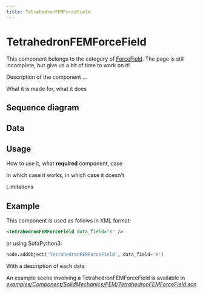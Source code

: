 ```yaml
---
title: TetrahedronFEMForceField
---
```


TetrahedronFEMForceField
========================

This component belongs to the category of [ForceField](../../../simulation-principles/multi-model-representation/forcefield/). The page is still incomplete, but give us a bit of time to work on it!

Description of the component ...

What it is made for, what it does



Sequence diagram
----------------


Data  
----



Usage
-----

How to use it, what **required** component, case

In which case it works, in which case it doesn't

Limitations

Example
-------

This component is used as follows in XML format:

``` xml
<TetrahedronFEMForceField data_field="X" />
```

or using SofaPython3:

``` python
node.addObject('TetrahedronFEMForceField', data_field='X')
```

With a description of each data

An example scene involving a TetrahedronFEMForceField is available in [*examples/Component/SolidMechanics/FEM/TetrahedronFEMForceField.scn*](https://github.com/sofa-framework/sofa/blob/master/examples/Component/SolidMechanics/FEM/TetrahedronFEMForceField.scn)
